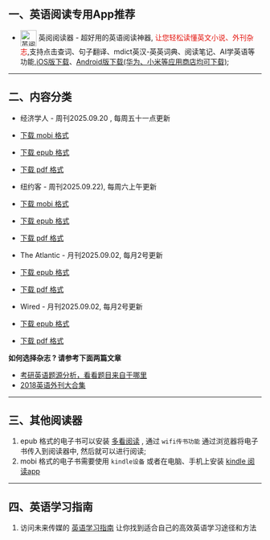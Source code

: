 ## 一、英语阅读专用App推荐

* <img align="center" src="https://ereader.link/images/ereader.png" width="32px" alt="英阅阅读器" /> 英阅阅读器 - 超好用的英语阅读神器, <font color="#e3120b">让您轻松读懂英文小说、外刊杂志</font>,支持点击查词、句子翻译、mdict英汉-英英词典、阅读笔记、AI学英语等功能,[iOS版下载](https://apps.apple.com/cn/app/ereader-%E8%8B%B1%E9%98%85%E9%98%85%E8%AF%BB%E5%99%A8/id1558805880)、[Android版下载(华为、小米等应用商店均可下载)](https://ereader.link/);

---------------------


## 二、内容分类

* 经济学人 - 周刊2025.09.20 , 每周五十一点更新
* [下载 mobi 格式](https://github.com/granthuang999/english-books-down/raw/master/01_economist/te_2025.09.20/TheEconomist.2025.09.20.mobi) 
* [下载 epub 格式](https://github.com/granthuang999/english-books-down/raw/master/01_economist/te_2025.09.20/TheEconomist.2025.09.20.epub)
* [下载 pdf 格式](https://github.com/granthuang999/english-books-down/raw/master/01_economist/te_2025.09.20/TheEconomist.2025.09.20.pdf)
    
* 纽约客 - 周刊2025.09.22), 每周六上午更新
* [下载 mobi 格式](https://github.com/granthuang999/english-books-down/raw/master/02_new_yorker/2025.09.22/new_yorker.2025.09.22.mobi) 
* [下载 epub 格式](https://github.com/granthuang999/english-books-down/raw/master/02_new_yorker/2025.09.22/new_yorker.2025.09.22.epub)
* [下载 pdf 格式](https://github.com/granthuang999/english-books-down/raw/master/02_new_yorker/2025.09.22/new_yorker.2025.09.22.pdf)

* The Atlantic - 月刊2025.09.02, 每月2号更新
* [下载 epub 格式](https://github.com/granthuang999/english-books-down/raw/master/04_atlantic/2025.09.02/Atlantic_2025.09.02.epub)
* [下载 pdf 格式](https://github.com/granthuang999/english-books-down/raw/master/04_atlantic/2025.09.02/Atlantic_2025.09.02.pdf)

* Wired - 月刊2025.09.02, 每月2号更新
* [下载 epub 格式](https://github.com/granthuang999/english-books-down/raw/master/05_wired/2025.09.02/wired_2025.09.02.epub)
* [下载 pdf 格式](https://github.com/granthuang999/english-books-down/raw/master/05_wired/2025.09.02/wired_2025.09.02.pdf)
    

**如何选择杂志 ? 请参考下面两篇文章**

* [考研英语题源分析，看看题目来自于哪里](https://zhuanlan.zhihu.com/p/25051680)
* [2018英语外刊大合集](https://zhuanlan.zhihu.com/p/54181221)


-------------------------------------
## 三、其他阅读器

1. epub 格式的电子书可以安装 [多看阅读](https://www.duokan.com/product) ,  通过 `wifi传书功能` 通过浏览器将电子书传入到阅读器中, 然后就可以进行阅读;
2. mobi 格式的电子书需要使用 `kindle设备` 或者在电脑、手机上安装 [kindle 阅读app](https://www.amazon.cn/kindle-dbs/fd/kcp/ref=sv_kinc_0)


-------------------------------------
## 四、英语学习指南

1. 访问未来传媒的 [英语学习指南](https://www.futuremedia.work/english-study/) 让你找到适合自己的高效英语学习途径和方法


